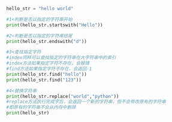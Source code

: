 
<BlogInfo id="968" title="17.字符串的查找和替换" author="白日梦想猿" pv=0 read_times=0 pre_cost_time="0分20秒" category="高级变量类型" tag_list="['高级变量类型']" create_time="2020.02.12 12:53:58" update_time="2020.02.12 13:04:56" />

```python
hello_str = "hello world"

#1<判断是否以指定的字符串开始
print(hello_str.startswith("Hello"))

#2<判断是否以指定的字符串结尾
print(hello_str.endswith("d"))

#3<查找指定字符
#index同样可以查找指定的字符串在大字符串中的索引
#index方法如果指定字符不存在，会报错
#find方法如果指定字符不存在，会返回-1
print(hello_str.find("hello"))
print(hello_str.find("123"))

#4<替换字符串
print(hello_str.replace("world","python"))
#replace方法执行完成字后，会返回一个新的字符串，但不会修改原有的字符串
#即原有的字符串不会从内存中删除
print(hello_str)


```

